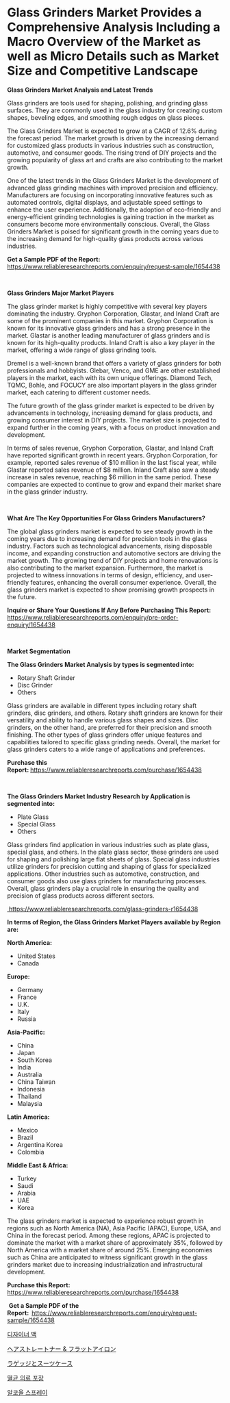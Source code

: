 <p><h1>Glass Grinders Market Provides a Comprehensive Analysis Including a Macro Overview of the Market as well as Micro Details such as Market Size and Competitive Landscape</h1></p><p><strong>Glass Grinders Market Analysis and Latest Trends</strong></p>
<p><p>Glass grinders are tools used for shaping, polishing, and grinding glass surfaces. They are commonly used in the glass industry for creating custom shapes, beveling edges, and smoothing rough edges on glass pieces.</p><p>The Glass Grinders Market is expected to grow at a CAGR of 12.6% during the forecast period. The market growth is driven by the increasing demand for customized glass products in various industries such as construction, automotive, and consumer goods. The rising trend of DIY projects and the growing popularity of glass art and crafts are also contributing to the market growth.</p><p>One of the latest trends in the Glass Grinders Market is the development of advanced glass grinding machines with improved precision and efficiency. Manufacturers are focusing on incorporating innovative features such as automated controls, digital displays, and adjustable speed settings to enhance the user experience. Additionally, the adoption of eco-friendly and energy-efficient grinding technologies is gaining traction in the market as consumers become more environmentally conscious. Overall, the Glass Grinders Market is poised for significant growth in the coming years due to the increasing demand for high-quality glass products across various industries.</p></p>
<p><strong>Get a Sample PDF of the Report:&nbsp;</strong> <a href="https://www.reliableresearchreports.com/enquiry/request-sample/1654438">https://www.reliableresearchreports.com/enquiry/request-sample/1654438</a></p>
<p>&nbsp;</p>
<p><strong>Glass Grinders Major Market Players</strong></p>
<p><p>The glass grinder market is highly competitive with several key players dominating the industry. Gryphon Corporation, Glastar, and Inland Craft are some of the prominent companies in this market. Gryphon Corporation is known for its innovative glass grinders and has a strong presence in the market. Glastar is another leading manufacturer of glass grinders and is known for its high-quality products. Inland Craft is also a key player in the market, offering a wide range of glass grinding tools.</p><p>Dremel is a well-known brand that offers a variety of glass grinders for both professionals and hobbyists. Glebar, Venco, and GME are other established players in the market, each with its own unique offerings. Diamond Tech, TQMC, Bohle, and FOCUCY are also important players in the glass grinder market, each catering to different customer needs.</p><p>The future growth of the glass grinder market is expected to be driven by advancements in technology, increasing demand for glass products, and growing consumer interest in DIY projects. The market size is projected to expand further in the coming years, with a focus on product innovation and development.</p><p>In terms of sales revenue, Gryphon Corporation, Glastar, and Inland Craft have reported significant growth in recent years. Gryphon Corporation, for example, reported sales revenue of $10 million in the last fiscal year, while Glastar reported sales revenue of $8 million. Inland Craft also saw a steady increase in sales revenue, reaching $6 million in the same period. These companies are expected to continue to grow and expand their market share in the glass grinder industry.</p></p>
<p>&nbsp;</p>
<p><strong>What Are The Key Opportunities For Glass Grinders Manufacturers?</strong></p>
<p><p>The global glass grinders market is expected to see steady growth in the coming years due to increasing demand for precision tools in the glass industry. Factors such as technological advancements, rising disposable income, and expanding construction and automotive sectors are driving the market growth. The growing trend of DIY projects and home renovations is also contributing to the market expansion. Furthermore, the market is projected to witness innovations in terms of design, efficiency, and user-friendly features, enhancing the overall consumer experience. Overall, the glass grinders market is expected to show promising growth prospects in the future.</p></p>
<p><strong>Inquire or Share Your Questions If Any Before Purchasing This Report:</strong> <a href="https://www.reliableresearchreports.com/enquiry/pre-order-enquiry/1654438">https://www.reliableresearchreports.com/enquiry/pre-order-enquiry/1654438</a></p>
<p>&nbsp;</p>
<p><strong>Market Segmentation</strong></p>
<p><strong>The Glass Grinders Market Analysis by types is segmented into:</strong></p>
<p><ul><li>Rotary Shaft Grinder</li><li>Disc Grinder</li><li>Others</li></ul></p>
<p><p>Glass grinders are available in different types including rotary shaft grinders, disc grinders, and others. Rotary shaft grinders are known for their versatility and ability to handle various glass shapes and sizes. Disc grinders, on the other hand, are preferred for their precision and smooth finishing. The other types of glass grinders offer unique features and capabilities tailored to specific glass grinding needs. Overall, the market for glass grinders caters to a wide range of applications and preferences.</p></p>
<p><strong>Purchase this Report:&nbsp;</strong><a href="https://www.reliableresearchreports.com/purchase/1654438">https://www.reliableresearchreports.com/purchase/1654438</a></p>
<p>&nbsp;</p>
<p><strong>The Glass Grinders Market Industry Research by Application is segmented into:</strong></p>
<p><ul><li>Plate Glass</li><li>Special Glass</li><li>Others</li></ul></p>
<p><p>Glass grinders find application in various industries such as plate glass, special glass, and others. In the plate glass sector, these grinders are used for shaping and polishing large flat sheets of glass. Special glass industries utilize grinders for precision cutting and shaping of glass for specialized applications. Other industries such as automotive, construction, and consumer goods also use glass grinders for manufacturing processes. Overall, glass grinders play a crucial role in ensuring the quality and precision of glass products across different sectors.</p></p>
<p><a href="https://www.reliableresearchreports.com/glass-grinders-r1654438">&nbsp;https://www.reliableresearchreports.com/glass-grinders-r1654438</a></p>
<p><strong>In terms of Region, the Glass Grinders Market Players available by Region are:</strong></p>
<p>
    <p> <strong> North America: </strong>
        <ul>
            <li>United States</li>
            <li>Canada</li>
        </ul>
        </p> 
    <p> <strong> Europe: </strong>
        <ul>
            <li>Germany</li>
            <li>France</li>
            <li>U.K.</li>
            <li>Italy</li>
            <li>Russia</li>
        </ul>
        </p> 
    <p> <strong> Asia-Pacific: </strong>
        <ul>
            <li>China</li>
            <li>Japan</li>
            <li>South Korea</li>
            <li>India</li>
            <li>Australia</li>
            <li>China Taiwan</li>
            <li>Indonesia</li>
            <li>Thailand</li>
            <li>Malaysia</li>
        </ul>
        </p> 
    <p> <strong> Latin America: </strong>
        <ul>
            <li>Mexico</li>
            <li>Brazil</li>
            <li>Argentina Korea</li>
            <li>Colombia</li>
        </ul>
        </p> 
    <p> <strong> Middle East & Africa: </strong>
        <ul>
            <li>Turkey</li>
            <li>Saudi</li>
            <li>Arabia</li>
            <li>UAE</li>
            <li>Korea</li>
        </ul>
    </p>
    </p>
<p><p>The glass grinders market is expected to experience robust growth in regions such as North America (NA), Asia Pacific (APAC), Europe, USA, and China in the forecast period. Among these regions, APAC is projected to dominate the market with a market share of approximately 35%, followed by North America with a market share of around 25%. Emerging economies such as China are anticipated to witness significant growth in the glass grinders market due to increasing industrialization and infrastructural development.</p></p>
<p><strong>Purchase this Report: </strong><a href="https://www.reliableresearchreports.com/purchase/1654438">https://www.reliableresearchreports.com/purchase/1654438</a></p>
<p>&nbsp;<strong>Get a Sample PDF of the Report:&nbsp;&nbsp;</strong><a href="https://www.reliableresearchreports.com/enquiry/request-sample/1654438">https://www.reliableresearchreports.com/enquiry/request-sample/1654438</a></p>
<p><strong></strong></p>
<p><p><a href="https://github.com/hzumrdvas204296/Market-Research-Report-List-1/blob/main/211371033816.md">디자이너 백</a></p><p><a href="https://github.com/roulaayoub-saad/Market-Research-Report-List-1/blob/main/684733037393.md">ヘアストレートナー & フラットアイロン</a></p><p><a href="https://medium.com/@s.guest01/%E8%8D%B7%E7%89%A9%E3%81%A8%E3%82%B9%E3%83%BC%E3%83%84%E3%82%B1%E3%83%BC%E3%82%B9%E5%B8%82%E5%A0%B4%E3%81%AF-%E5%B8%82%E5%A0%B4%E3%82%B7%E3%82%A7%E3%82%A2-%E5%B8%82%E5%A0%B4%E3%83%88%E3%83%AC%E3%83%B3%E3%83%89-%E5%B8%82%E5%A0%B4%E6%88%90%E9%95%B7%E3%81%AB%E9%96%A2%E3%81%99%E3%82%8B%E6%83%85%E5%A0%B1%E3%82%92%E6%8F%90%E4%BE%9B%E3%81%97%E3%81%BE%E3%81%99-7b355f14f8a0">ラゲッジとスーツケース</a></p><p><a href="https://medium.com/@conormarvin1936/%EC%9C%84%EC%83%9D-%EC%9D%98%EB%A3%8C-%ED%8F%AC%EC%9E%A5-%EC%8B%9C%EC%9E%A5-%EB%B3%B4%EA%B3%A0%EC%84%9C%EB%8A%94-%EC%9D%B4-%EC%8B%9C%EC%9E%A5%EC%9D%98-%EC%B5%9C%EC%8B%A0-%ED%8A%B8%EB%A0%8C%EB%93%9C%EC%99%80-%EC%84%B1%EC%9E%A5-%EA%B8%B0%ED%9A%8C%EB%A5%BC-%EB%B3%B4%EC%97%AC%EC%A4%8D%EB%8B%88%EB%8B%A4-ada32f80ed40">멸균 의료 포장</a></p><p><a href="https://github.com/solomonbode85/Market-Research-Report-List-1/blob/main/907766233815.md">알코올 스프레이</a></p></p>
